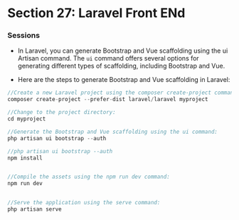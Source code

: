 # Section 27: Laravel Front ENd

### Sessions

- In Laravel, you can generate Bootstrap and Vue scaffolding using the ui Artisan command. The `ui` command offers several options for generating different types of scaffolding, including Bootstrap and Vue.

- Here are the steps to generate Bootstrap and Vue scaffolding in Laravel:

```PHP
//Create a new Laravel project using the composer create-project command:
composer create-project --prefer-dist laravel/laravel myproject

//Change to the project directory:
cd myproject

//Generate the Bootstrap and Vue scaffolding using the ui command:
php artisan ui bootstrap --auth

//php artisan ui bootstrap --auth
npm install


//Compile the assets using the npm run dev command:
npm run dev


//Serve the application using the serve command:
php artisan serve

```
